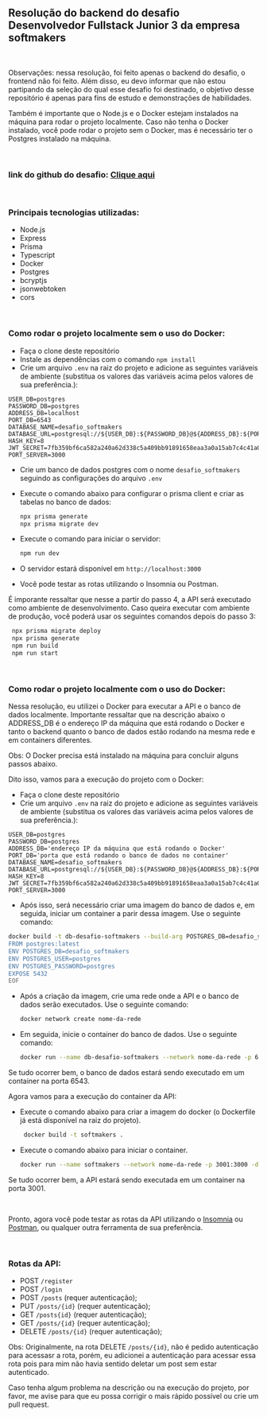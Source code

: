 ## Resolução do backend do desafio Desenvolvedor Fullstack Junior 3 da empresa softmakers

<br>

Observações: nessa resolução, foi feito apenas o backend do desafio, o frontend não foi feito. Além disso, eu devo informar que não estou partipando da seleção do qual esse desafio foi destinado, o objetivo desse repositório é apenas para fins de estudo e demonstrações de habilidades.

Também é importante que o Node.js e o Docker estejam instalados na máquina para rodar o projeto localmente. Caso não tenha o Docker instalado, você pode rodar o projeto sem o Docker, mas é necessário ter o Postgres instalado na máquina.

<br>

### link do github do desafio: [Clique aqui](https://github.com/BrSoftMakers/desafio-desenvolvedor-junior-3)

<br>

### Principais tecnologias utilizadas:
- Node.js
- Express
- Prisma
- Typescript
- Docker
- Postgres
- bcryptjs
- jsonwebtoken
- cors

<br>

### Como rodar o projeto localmente sem o uso do Docker:

- Faça o clone deste repositório
- Instale as dependências com o comando  `npm install`
- Crie um arquivo `.env` na raiz do projeto e adicione as seguintes variáveis de ambiente (substitua os valores das variáveis acima pelos valores de sua preferência.):
```env
USER_DB=postgres
PASSWORD_DB=postgres
ADDRESS_DB=localhost
PORT_DB=6543
DATABASE_NAME=desafio_softmakers
DATABASE_URL=postgresql://${USER_DB}:${PASSWORD_DB}@${ADDRESS_DB}:${PORT_DB}/${DATABASE_NAME}
HASH_KEY=8
JWT_SECRET=7fb359bf6ca582a240a62d338c5a409bb91891658eaa3a0a15ab7c4c41a0cd5c
PORT_SERVER=3000
```
- Crie um banco de dados postgres com o nome `desafio_softmakers` seguindo as configurações do arquivo `.env`

- Execute o comando abaixo para configurar o prisma client e criar as tabelas no banco de dados:
    ```bash
    npx prisma generate
    npx prisma migrate dev
    ```

- Execute o comando para iniciar o servidor:
    ```bash
    npm run dev
    ```

- O servidor estará disponível em `http://localhost:3000`


- Você pode testar as rotas utilizando o Insomnia ou Postman.

É imporante ressaltar que nesse a partir do passo 4, a API será executado como ambiente de desenvolvimento. Caso queira executar com ambiente de produção, você poderá usar os seguintes comandos depois do passo 3:

```bash	
 npx prisma migrate deploy
 npx prisma generate
 npm run build
 npm run start
```

<br>

### Como rodar o projeto localmente com o uso do Docker:

Nessa resolução, eu utilizei o Docker para executar a API e o banco de dados localmente. Importante ressaltar que na descrição abaixo o ADDRESS_DB é o endereço IP da máquina que está rodando o Docker e tanto o backend quanto o banco de dados estão rodando na mesma rede e em containers diferentes.

Obs: O Docker precisa está instalado na máquina para concluir alguns passos abaixo.

Dito isso, vamos para a execução do projeto com o Docker:

- Faça o clone deste repositório
- Crie um arquivo `.env` na raiz do projeto e adicione as seguintes variáveis de ambiente (substitua os valores das variáveis acima pelos valores de sua preferência.):
```env
USER_DB=postgres
PASSWORD_DB=postgres
ADDRESS_DB='endereço IP da máquina que está rodando o Docker'
PORT_DB='porta que está rodando o banco de dados no container'
DATABASE_NAME=desafio_softmakers
DATABASE_URL=postgresql://${USER_DB}:${PASSWORD_DB}@${ADDRESS_DB}:${PORT_DB}/${DATABASE_NAME}
HASH_KEY=8
JWT_SECRET=7fb359bf6ca582a240a62d338c5a409bb91891658eaa3a0a15ab7c4c41a0cd5c
PORT_SERVER=3000
```

- Após isso, será necessário criar uma imagem do banco de dados e, em seguida, iniciar um container a parir dessa imagem. Use o seguinte comando:

```bash
docker build -t db-desafio-softmakers --build-arg POSTGRES_DB=desafio_softmakers --build-arg POSTGRES_USER=postgres --build-arg POSTGRES_PASSWORD=postgres -f - <<EOF
FROM postgres:latest
ENV POSTGRES_DB=desafio_softmakers
ENV POSTGRES_USER=postgres
ENV POSTGRES_PASSWORD=postgres
EXPOSE 5432
EOF
```

- Após a criação da imagem, crie uma rede onde a API e o banco de dados serão executados. Use o seguinte comando:
    ```bash
    docker network create nome-da-rede
    ```

- Em seguida, inicie o container do banco de dados. Use o seguinte comando:
    ```bash
    docker run --name db-desafio-softmakers --network nome-da-rede -p 6543:5432 -d db-desafio-softmakers
    ```
Se tudo ocorrer bem, o banco de dados estará sendo executado em um container na porta 6543.

Agora vamos para a execução do container da API:

- Execute o comando abaixo para criar a imagem do docker (o Dockerfile já está disponível na raiz do projeto).

   ```bash
    docker build -t softmakers .
    ```
    
- Execute o comando abaixo para iniciar o container.
    
    ```bash
    docker run --name softmakers --network nome-da-rede -p 3001:3000 -d softmakers
    ```

Se tudo ocorrer bem, a API estará sendo executada em um container na porta 3001.

<br>

Pronto, agora você pode testar as rotas da API utilizando o [Insomnia](https://insomnia.rest/download) ou [Postman](https://www.postman.com/downloads/), ou qualquer outra ferramenta de sua preferência.

<br>

### Rotas da API:
- POST `/register`
- POST `/login`
- POST `/posts` (requer autenticação);
- PUT  `/posts/{id}` (requer autenticação);
- GET  `/posts{id}` (requer autenticação);
- GET  `/posts/{id}` (requer autenticação); 
- DELETE `/posts/{id}` (requer autenticação);

Obs: Originalmente, na rota DELETE `/posts/{id}`, não é pedido autenticação para acessasr a rota, porém, eu adicionei a autenticação para acessar essa rota pois para mim não havia sentido deletar um post sem estar autenticado.

Caso tenha algum problema na descrição ou na execução do projeto, por favor, me avise para que eu possa corrigir o mais rápido possível ou crie um pull request.
